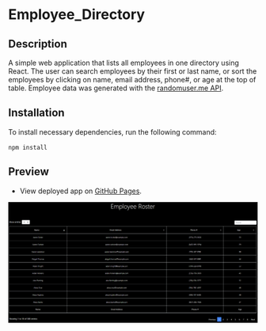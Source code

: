 # Employee_Directory

## Description

A simple web application that lists all employees in one directory using React. The user can search employees by their first or last name, or sort the employees by clicking on name, email address, phone#, or age at the top of table. Employee data was generated with the [randomuser.me API](https://randomuser.me).

## Installation

To install necessary dependencies, run the following command:

```
npm install
```

## Preview
* View deployed app on [GitHub Pages](https://sergioalmazan.github.io/Employee_Directory/).

![ScreenShot](/public/employee.PNG)



